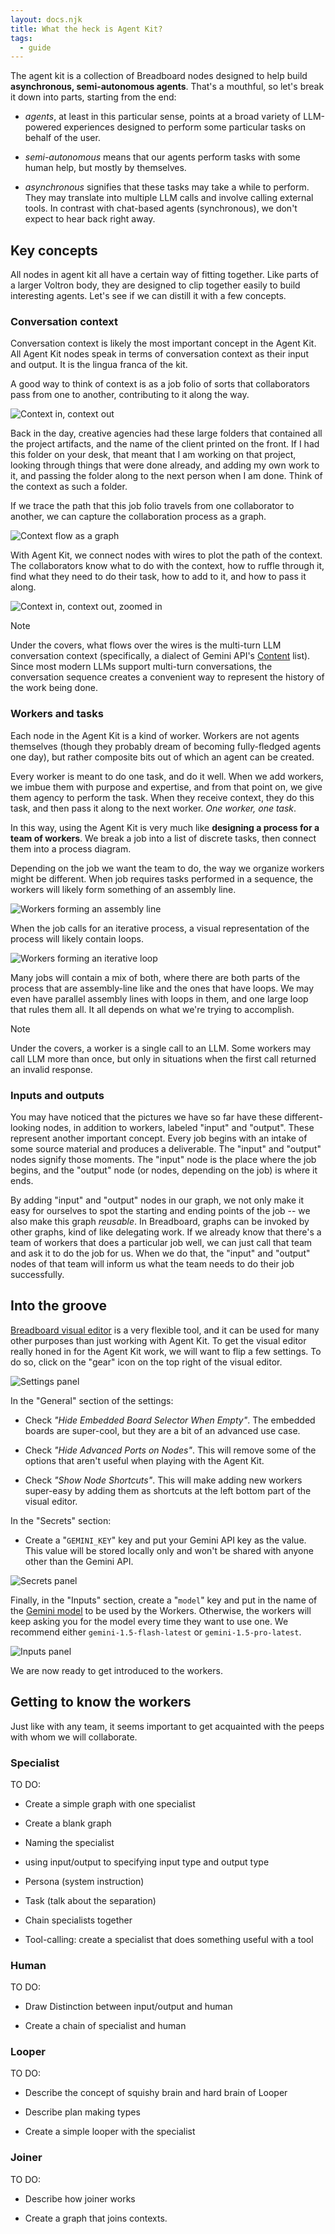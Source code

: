 ```yaml
---
layout: docs.njk
title: What the heck is Agent Kit?
tags:
  - guide
---
```


The agent kit is a collection of Breadboard nodes designed to help build **asynchronous, semi-autonomous agents**. That's a mouthful, so let's break it down into parts, starting from the end:

- _agents_, at least in this particular sense, points at a broad variety of LLM-powered experiences designed to perform some particular tasks on behalf of the user.

- _semi-autonomous_ means that our agents perform tasks with some human help, but mostly by themselves.

- _asynchronous_ signifies that these tasks may take a while to perform. They may translate into multiple LLM calls and involve calling external tools. In contrast with chat-based agents (synchronous), we don't expect to hear back right away.

## Key concepts

All nodes in agent kit all have a certain way of fitting together. Like parts of a larger Voltron body, they are designed to clip together easily to build interesting agents. Let's see if we can distill it with a few concepts.

### Conversation context

Conversation context is likely the most important concept in the Agent Kit. All Agent Kit nodes speak in terms of conversation context as their input and output. It is the lingua franca of the kit.

A good way to think of context is as a job folio of sorts that collaborators pass from one to another, contributing to it along the way.

![Context in, context out](/breadboard/static/images/agent-kit/context-in-out.png)

Back in the day, creative agencies had these large folders that contained all the project artifacts, and the name of the client printed on the front. If I had this folder on your desk, that meant that I am working on that project, looking through things that were done already, and adding my own work to it, and passing the folder along to the next person when I am done. Think of the context as such a folder.

If we trace the path that this job folio travels from one collaborator to another, we can capture the collaboration process as a graph.

![Context flow as a graph](/breadboard/static/images/agent-kit/context-flow-as-a-graph.png)

With Agent Kit, we connect nodes with wires to plot the path of the context. The collaborators know what to do with the context, how to ruffle through it, find what they need to do their task, how to add to it, and how to pass it along.

![Context in, context out, zoomed in](/breadboard/static/images/agent-kit/context-in-out-2.png)

> [!NOTE]
> Under the covers, what flows over the wires is the multi-turn LLM conversation context (specifically, a dialect of Gemini API's [Content](https://ai.google.dev/api/rest/v1beta/Content) list). Since most modern LLMs support multi-turn conversations, the conversation sequence creates a convenient way to represent the history of the work being done.

### Workers and tasks

Each node in the Agent Kit is a kind of worker. Workers are not agents themselves (though they probably dream of becoming fully-fledged agents one day), but rather composite bits out of which an agent can be created.

Every worker is meant to do one task, and do it well. When we add workers, we imbue them with purpose and expertise, and from that point on, we give them agency to perform the task. When they receive context, they do this task, and then pass it along to the next worker. _One worker, one task_.

In this way, using the Agent Kit is very much like **designing a process for a team of workers**. We break a job into a list of discrete tasks, then connect them into a process diagram.

Depending on the job we want the team to do, the way we organize workers might be different. When job requires tasks performed in a sequence, the workers will likely form something of an assembly line.

![Workers forming an assembly line](/breadboard/static/images/agent-kit/assembly-line.png)

When the job calls for an iterative process, a visual representation of the process will likely contain loops.

![Workers forming an iterative loop](/breadboard/static/images/agent-kit/iterative-process.png)

Many jobs will contain a mix of both, where there are both parts of the process that are assembly-line like and the ones that have loops. We may even have parallel assembly lines with loops in them, and one large loop that rules them all. It all depends on what we're trying to accomplish.

> [!NOTE]
> Under the covers, a worker is a single call to an LLM. Some workers may call LLM more than once, but only in situations when the first call returned an invalid response.

### Inputs and outputs

You may have noticed that the pictures we have so far have these different-looking nodes, in addition to workers, labeled "input" and "output". These represent another important concept. Every job begins with an intake of some source material and produces a deliverable. The "input" and "output" nodes signify those moments. The "input" node is the place where the job begins, and the "output" node (or nodes, depending on the job) is where it ends.

By adding "input" and "output" nodes in our graph, we not only make it easy for ourselves to spot the starting and ending points of the job -- we also make this graph _reusable_. In Breadboard, graphs can be invoked by other graphs, kind of like delegating work. If we already know that there's a team of workers that does a particular job well, we can just call that team and ask it to do the job for us. When we do that, the "input" and "output" nodes of that team will inform us what the team needs to do their job successfully.

## Into the groove

[Breadboard visual editor](https://breadboard-ai.web.app/) is a very flexible tool, and it can be used for many other purposes than just working with Agent Kit. To get the visual editor really honed in for the Agent Kit work, we will want to flip a few settings. To do so, click on the "gear" icon on the top right of the visual editor.

![Settings panel](/breadboard/static/images/agent-kit/settings-panel.png)

In the "General" section of the settings:

- Check _"Hide Embedded Board Selector When Empty"_. The embedded boards are super-cool, but they are a bit of an advanced use case.

- Check _"Hide Advanced Ports on Nodes"_. This will remove some of the options that aren't useful when playing with the Agent Kit.

- Check _"Show Node Shortcuts"_. This will make adding new workers super-easy by adding them as shortcuts at the left bottom part of the visual editor.

In the "Secrets" section:

- Create a "`GEMINI_KEY`" key and put your Gemini API key as the value. This value will be stored locally only and won't be shared with anyone other than the Gemini API.

![Secrets panel](/breadboard/static/images/agent-kit/secrets-panel.png)

Finally, in the "Inputs" section, create a "`model`" key and put in the name of the [Gemini model](https://ai.google.dev/gemini-api/docs/models/gemini#model-variations) to be used by the Workers. Otherwise, the workers will keep asking you for the model every time they want to use one. We recommend either `gemini-1.5-flash-latest` or `gemini-1.5-pro-latest`.

![Inputs panel](/breadboard/static/images/agent-kit/inputs-panel.png)

We are now ready to get introduced to the workers.

## Getting to know the workers

Just like with any team, it seems important to get acquainted with the peeps with whom we will collaborate.

### Specialist

TO DO:

- Create a simple graph with one specialist

- Create a blank graph

- Naming the specialist

- using input/output to specifying input type and output type

- Persona (system instruction)

- Task (talk about the separation)

- Chain specialists together

- Tool-calling: create a specialist that does something useful with a tool

### Human

TO DO:

- Draw Distinction between input/output and human

- Create a chain of specialist and human

### Looper

TO DO:

- Describe the concept of squishy brain and hard brain of Looper

- Describe plan making types

- Create a simple looper with the specialist

### Joiner

TO DO:

- Describe how joiner works

- Create a graph that joins contexts.
